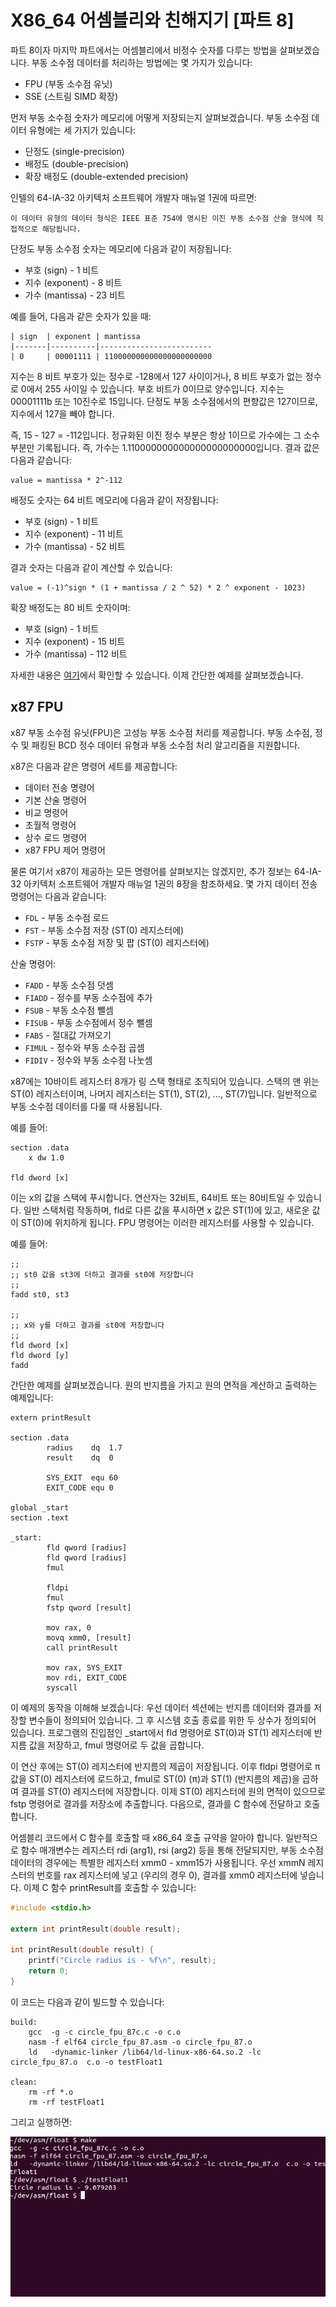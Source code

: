 # X86_64 어셈블리와 친해지기 [파트 8]

파트 8이자 마지막 파트에서는 어셈블리에서 비정수 숫자를 다루는 방법을 살펴보겠습니다. 부동 소수점 데이터를 처리하는 방법에는 몇 가지가 있습니다:

* FPU (부동 소수점 유닛)
* SSE (스트림 SIMD 확장)
  
먼저 부동 소수점 숫자가 메모리에 어떻게 저장되는지 살펴보겠습니다. 부동 소수점 데이터 유형에는 세 가지가 있습니다:

* 단정도 (single-precision)
* 배정도 (double-precision)
* 확장 배정도 (double-extended precision)

인텔의 64-IA-32 아키텍처 소프트웨어 개발자 매뉴얼 1권에 따르면:

```
이 데이터 유형의 데이터 형식은 IEEE 표준 754에 명시된 이진 부동 소수점 산술 형식에 직접적으로 해당됩니다.
```

단정도 부동 소수점 숫자는 메모리에 다음과 같이 저장됩니다:

* 부호 (sign) - 1 비트
* 지수 (exponent) - 8 비트
* 가수 (mantissa) - 23 비트
  
예를 들어, 다음과 같은 숫자가 있을 때:

    | sign 	| exponent | mantissa
    |-------|----------|-------------------------
    | 0  	| 00001111 | 110000000000000000000000

지수는 8 비트 부호가 있는 정수로 -128에서 127 사이이거나, 8 비트 부호가 없는 정수로 0에서 255 사이일 수 있습니다. 
부호 비트가 0이므로 양수입니다. 지수는 00001111b 또는 10진수로 15입니다. 단정도 부동 소수점에서의 편향값은 127이므로, 지수에서 127을 빼야 합니다.

즉, 15 - 127 = -112입니다. 정규화된 이진 정수 부분은 항상 1이므로 가수에는 그 소수 부분만 기록됩니다. 
즉, 가수는 1.110000000000000000000000입니다. 결과 값은 다음과 같습니다:

```
value = mantissa * 2^-112
```

배정도 숫자는 64 비트 메모리에 다음과 같이 저장됩니다:

* 부호 (sign) - 1 비트
* 지수 (exponent) - 11 비트
* 가수 (mantissa) - 52 비트

결과 숫자는 다음과 같이 계산할 수 있습니다:

```
value = (-1)^sign * (1 + mantissa / 2 ^ 52) * 2 ^ exponent - 1023)
```

확장 배정도는 80 비트 숫자이며:

* 부호 (sign) - 1 비트
* 지수 (exponent) - 15 비트
* 가수 (mantissa) - 112 비트

자세한 내용은 [여기](https://en.wikipedia.org/wiki/Extended_precision)에서 확인할 수 있습니다.
이제 간단한 예제를 살펴보겠습니다.

## x87 FPU

x87 부동 소수점 유닛(FPU)은 고성능 부동 소수점 처리를 제공합니다. 
부동 소수점, 정수 및 패킹된 BCD 정수 데이터 유형과 부동 소수점 처리 알고리즘을 지원합니다.

x87은 다음과 같은 명령어 세트를 제공합니다:

* 데이터 전송 명령어
* 기본 산술 명령어
* 비교 명령어
* 초월적 명령어
* 상수 로드 명령어
* x87 FPU 제어 명령어
  
물론 여기서 x87이 제공하는 모든 명령어를 살펴보지는 않겠지만,
추가 정보는 64-IA-32 아키텍처 소프트웨어 개발자 매뉴얼 1권의 8장을 참조하세요. 몇 가지 데이터 전송 명령어는 다음과 같습니다:

* `FDL` - 부동 소수점 로드
* `FST` - 부동 소수점 저장 (ST(0) 레지스터에)
* `FSTP` - 부동 소수점 저장 및 팝 (ST(0) 레지스터에)
  
산술 명령어:

* `FADD` - 부동 소수점 덧셈
* `FIADD` - 정수를 부동 소수점에 추가
* `FSUB` - 부동 소수점 뺄셈
* `FISUB` - 부동 소수점에서 정수 뺄셈
* `FABS` - 절대값 가져오기
* `FIMUL` - 정수와 부동 소수점 곱셈
* `FIDIV` - 정수와 부동 소수점 나눗셈

x87에는 10바이트 레지스터 8개가 링 스택 형태로 조직되어 있습니다. 스택의 맨 위는 ST(0) 레지스터이며, 나머지 레지스터는 ST(1), ST(2), ..., ST(7)입니다. 일반적으로 부동 소수점 데이터를 다룰 때 사용됩니다.

예를 들어:

```assembly
section .data
    x dw 1.0

fld dword [x]
```

이는 x의 값을 스택에 푸시합니다. 연산자는 32비트, 64비트 또는 80비트일 수 있습니다. 
일반 스택처럼 작동하며, fld로 다른 값을 푸시하면 x 값은 ST(1)에 있고, 새로운 값이 ST(0)에 위치하게 됩니다.
FPU 명령어는 이러한 레지스터를 사용할 수 있습니다. 

예를 들어:

```assembly
;;
;; st0 값을 st3에 더하고 결과를 st0에 저장합니다
;;
fadd st0, st3

;;
;; x와 y를 더하고 결과를 st0에 저장합니다
;;
fld dword [x]
fld dword [y]
fadd
```

간단한 예제를 살펴보겠습니다.
원의 반지름을 가지고 원의 면적을 계산하고 출력하는 예제입니다:

```assembly
extern printResult

section .data
		radius    dq  1.7
		result    dq  0

		SYS_EXIT  equ 60
		EXIT_CODE equ 0

global _start
section .text

_start:
		fld qword [radius]
		fld qword [radius]
		fmul

		fldpi
		fmul
		fstp qword [result]

		mov rax, 0
		movq xmm0, [result]
		call printResult

		mov rax, SYS_EXIT
		mov rdi, EXIT_CODE
		syscall
```

이 예제의 동작을 이해해 보겠습니다: 
우선 데이터 섹션에는 반지름 데이터와 결과를 저장할 변수들이 정의되어 있습니다.
그 후 시스템 호출 종료를 위한 두 상수가 정의되어 있습니다. 프로그램의 진입점인 _start에서 fld 명령어로 ST(0)과 ST(1) 레지스터에 반지름 값을 저장하고, fmul 명령어로 두 값을 곱합니다.

이 연산 후에는 ST(0) 레지스터에 반지름의 제곱이 저장됩니다.
이후 fldpi 명령어로 π 값을 ST(0) 레지스터에 로드하고, fmul로 ST(0) (π)과 ST(1) (반지름의 제곱)을 곱하여 결과를 ST(0) 레지스터에 저장합니다. 
이제 ST(0) 레지스터에 원의 면적이 있으므로 fstp 명령어로 결과를 저장소에 추출합니다. 다음으로, 결과를 C 함수에 전달하고 호출합니다.

어셈블리 코드에서 C 함수를 호출할 때 x86_64 호출 규약을 알아야 합니다.
일반적으로 함수 매개변수는 레지스터 rdi (arg1), rsi (arg2) 등을 통해 전달되지만, 부동 소수점 데이터의 경우에는 특별한 레지스터 xmm0 - xmm15가 사용됩니다.
우선 xmmN 레지스터의 번호를 rax 레지스터에 넣고 (우리의 경우 0), 결과를 xmm0 레지스터에 넣습니다. 이제 C 함수 printResult를 호출할 수 있습니다:

```C
#include <stdio.h>

extern int printResult(double result);

int printResult(double result) {
	printf("Circle radius is - %f\n", result);
	return 0;
}
```

이 코드는 다음과 같이 빌드할 수 있습니다:

```
build:
	gcc  -g -c circle_fpu_87c.c -o c.o
	nasm -f elf64 circle_fpu_87.asm -o circle_fpu_87.o
	ld   -dynamic-linker /lib64/ld-linux-x86-64.so.2 -lc circle_fpu_87.o  c.o -o testFloat1

clean:
	rm -rf *.o
	rm -rf testFloat1
```

그리고 실행하면:

![result](/content/assets/result_asm_8.png)


